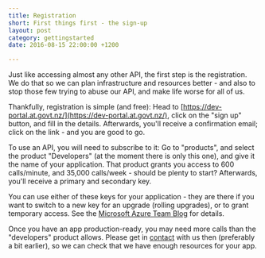 ```yaml
---
title: Registration
short: First things first - the sign-up
layout: post
category: gettingstarted
date: 2016-08-15 22:00:00 +1200

---
```


Just like accessing almost any other API, the first step is the registration. We do that so we can plan infrastructure and resources better - and also to stop those few trying to abuse our API, and make life worse for all of us.

Thankfully, registration is simple (and free): Head to [https://dev-portal.at.govt.nz/](https://dev-portal.at.govt.nz/), click on the "sign up" button, and fill in the details. Afterwards, you'll receive a confirmation email; click on the link - and you are good to go.

To use an API, you will need to subscribe to it: Go to "products", and select the product "Developers" (at the moment there is only this one), and give it the name of your application. That product grants you access to 600 calls/minute, and 35,000 calls/week - should be plenty to start? Afterwards, you'll receive a primary and secondary key.

You can use either of these keys for your application - they are there if you want to switch to a new key for an upgrade (rolling upgrades), or to grant temporary access. See the [Microsoft Azure Team Blog](https://blogs.msdn.microsoft.com/mast/2013/11/06/why-does-an-azure-storage-account-have-two-access-keys/) for details.

Once you have an app production-ready, you may need more calls than the "developers" product allows. Please get in [contact]() with us then (preferably a bit earlier), so we can check that we have enough resources for your app.

